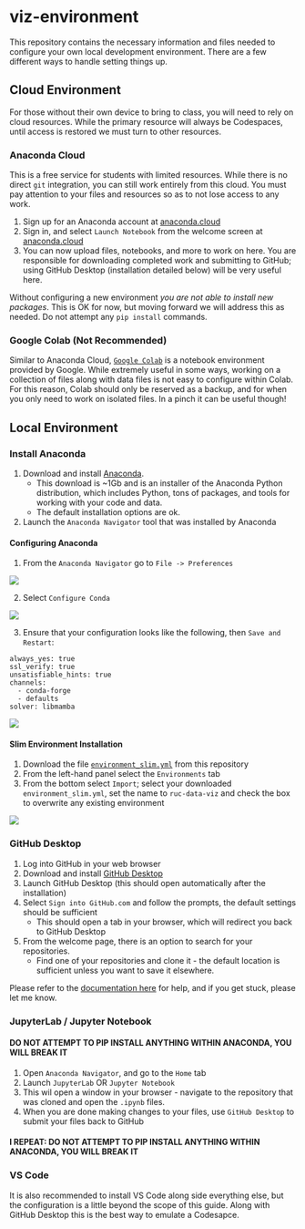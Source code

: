 # viz-environment

This repository contains the necessary information and files needed to configure your own local development environment. There are a few different ways to handle setting things up.

## Cloud Environment

For those without their own device to bring to class, you will need to rely on cloud resources. While the primary resource will always be Codespaces, until access is restored we must turn to other resources.

### Anaconda Cloud

This is a free service for students with limited resources. While there is no direct `git` integration, you can still work entirely from this cloud. You must pay attention to your files and resources so as to not lose access to any work.

1. Sign up for an Anaconda account at [anaconda.cloud](https://anaconda.cloud/)
2. Sign in, and select `Launch Notebook` from the welcome screen at [anaconda.cloud](https://anaconda.cloud/)
3. You can now upload files, notebooks, and more to work on here. You are responsible for downloading completed work and submitting to GitHub; using GitHub Desktop (installation detailed below) will be very useful here.

Without configuring a new environment *you are not able to install new packages*. This is OK for now, but moving forward we will address this as needed. Do not attempt any `pip install` commands.

### Google Colab (Not Recommended)

Similar to Anaconda Cloud, [`Google Colab`](https://research.google.com/colaboratory/) is a notebook environment provided by Google. While extremely useful in some ways, working on a collection of files along with data files is not easy to configure within Colab. For this reason, Colab should only be reserved as a backup, and for when you only need to work on isolated files. In a pinch it can be useful though!

## Local Environment

### Install Anaconda

1. Download and install [Anaconda](https://www.anaconda.com/download).
    * This download is ~1Gb and is an installer of the Anaconda Python distribution, which includes Python, tons of packages, and tools for working with your code and data.
    * The default installation options are ok.
2. Launch the `Anaconda Navigator` tool that was installed by Anaconda

#### Configuring Anaconda

1. From the `Anaconda Navigator` go to `File -> Preferences`

![](assets/01.png)

2. Select `Configure Conda`

![](assets/02.png)

3. Ensure that your configuration looks like the following, then `Save and Restart`:

```text
always_yes: true
ssl_verify: true
unsatisfiable_hints: true
channels:
  - conda-forge
  - defaults
solver: libmamba
```

![](assets/03.png)

#### Slim Environment Installation

1. Download the file [`environment_slim.yml`](./environment_slim.yml) from this repository 
2. From the left-hand panel select the `Environments` tab
3. From the bottom select `Import`; select your downloaded `environment_slim.yml`, set the name to `ruc-data-viz` and check the box to overwrite any existing environment

![](assets/04.png)

### GitHub Desktop

1. Log into GitHub in your web browser
2. Download and install [GitHub Desktop](https://desktop.github.com/)
3. Launch GitHub Desktop (this should open automatically after the installation)
4. Select `Sign into GitHub.com` and follow the prompts, the default settings should be sufficient
    * This should open a tab in your browser, which will redirect you back to GitHub Desktop
5. From the welcome page, there is an option to search for your repositories.
    * Find one of your repositories and clone it - the default location is sufficient unless you want to save it elsewhere.

Please refer to the [documentation here](https://docs.github.com/en/desktop) for help, and if you get stuck, please let me know.
    
### JupyterLab /  Jupyter Notebook

#### DO NOT ATTEMPT TO PIP INSTALL ANYTHING WITHIN ANACONDA, YOU WILL BREAK IT

1. Open `Anaconda Navigator`, and go to the `Home` tab
2. Launch `JupyterLab` OR `Jupyter Notebook` 
3. This wil open a window in your browser - navigate to the repository that was cloned and open the `.ipynb` files.
4. When you are done making changes to your files, use `GitHub Desktop` to submit your files back to GitHub

#### I REPEAT: DO NOT ATTEMPT TO PIP INSTALL ANYTHING WITHIN ANACONDA, YOU WILL BREAK IT

### VS Code

It is also recommended to install VS Code along side everything else, but the configuration is a little beyond the scope of this guide. Along with GitHub Desktop this is the best way to emulate a Codesapce.
